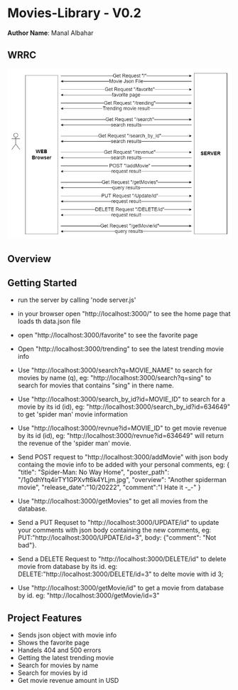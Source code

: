 # Movies-Library - V0.2

**Author Name**: Manal Albahar

## WRRC
![WRRC](/Images/WRRC.png)

## Overview

## Getting Started

- run the server by calling 'node server.js'
- in your browser open "http://localhost:3000/" to see the home page that loads th data.json file
- open "http://localhost:3000/favorite" to see the favorite page
- Open "http://localhost:3000/trending" to see the latest trending movie info
- Use "http://localhost:3000/search?q=MOVIE_NAME" to search for movies by name (q), eg: "http://localhost:3000/search?q=sing" to search for movies that contains "sing" in there name.
- Use "http://localhost:3000/search_by_id?id=MOVIE_ID" to search for a movie by its id (id), eg: "http://localhost:3000/search_by_id?id=634649" to get 'spider man' movie information
- Use "http://localhost:3000/revnue?id=MOVIE_ID" to get movie revenue by its id  (id), eg: "http://localhost:3000/revnue?id=634649" will return the revenue of the 'spider man' movie.
- Send POST request to "http://localhost:3000/addMovie" with json body containg the movie info to be added with your personal comments, eg: {
    "title": "Spider-Man: No Way Home",
    "poster_path": "/1g0dhYtq4irTY1GPXvft6k4YLjm.jpg",
    "overview": "Another spiderman movie",
    "release_date":"10/20222",
    "comment":"I Hate it -_-"
}

- Use "http://localhost:3000/getMovies" to get all movies from the database.

- Send a PUT Requset to "http://localhost:3000/UPDATE/id" to update your comments with json body containing the new comments, eg: PUT:"http://localhost:3000/UPDATE/id=3", body: {"comment": "Not bad"}.
- Send a DELETE Request to "http://localhost:3000/DELETE/id" to delete movie from database by its id. eg: DELETE:"http://localhost:3000/DELETE/id=3" to delte movie with id 3;

- Use "http://localhost:3000/getMovie/id" to get a movie from database by id. eg: "http://localhost:3000/getMovie/id=3"

## Project Features
- Sends json object with movie info
- Shows the favorite page
- Handels 404 and 500 errors
- Getting the latest trending movie
- Search for movies by name
- Search for movies by id 
- Get movie revenue amount in USD